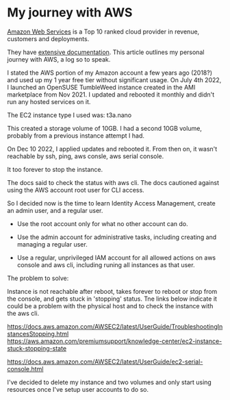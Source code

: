 # My journey with AWS

[Amazon Web Services](https://aws.amazon.com) is a Top 10 ranked cloud
provider in revenue, customers and deployments.

They have [extensive documentation](https://docs.aws.amazon.com). This
article outlines my personal journey with AWS, a log so to speak.

I stated the AWS portion of my Amazon account a few years ago (2018?)
and used up my 1 year free tier without significant usage. On July 4th
2022, I launched an OpenSUSE TumbleWeed instance created in the AMI
marketplace from Nov 2021. I updated and rebooted it monthly and didn't
run any hosted services on it.

The EC2 instance type I used was: t3a.nano

This created a storage volume of 10GB. I had a second 10GB volume,
probably from a previous instance attempt I had.

On Dec 10 2022, I applied updates and rebooted it. From then on, it
wasn't reachable by ssh, ping, aws consle, aws serial console.

It too forever to stop the instance.

The docs said to check the status with aws cli. The docs cautioned
against using the AWS account root user for CLI access.

So I decided now is the time to learn Identity Access Management, create
an admin user, and a regular user.

- Use the root account only for what no other account can do.

- Use the admin account for administrative tasks, including creating and
  managing a regular user.

- Use a regular, unprivileged IAM account for all allowed actions on aws 
  console and aws cli, including runing all instances as that user.


The problem to solve:

Instance is not reachable after reboot, takes forever to reboot or stop
from the console, and gets stuck in 'stopping' status. Tne links below
indicate it could be a problem with the physical host and to check the
instance with the aws cli.

<https://docs.aws.amazon.com/AWSEC2/latest/UserGuide/TroubleshootingInstancesStopping.html>
<https://aws.amazon.com/premiumsupport/knowledge-center/ec2-instance-stuck-stopping-state>

<https://docs.aws.amazon.com/AWSEC2/latest/UserGuide/ec2-serial-console.html>

I've decided to delete my instance and two volumes and only start using
resources once I've setup user accounts to do so.



